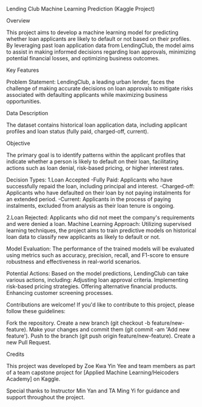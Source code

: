 Lending Club Machine Learning Prediction (Kaggle Project)

Overview

This project aims to develop a machine learning model for predicting whether loan applicants are likely to default or not based on their profiles. By leveraging past loan application data from LendingClub, the model aims to assist in making informed decisions regarding loan approvals, minimizing potential financial losses, and optimizing business outcomes.

Key Features

Problem Statement: LendingClub, a leading urban lender, faces the challenge of making accurate decisions on loan approvals to mitigate risks associated with defaulting applicants while maximizing business opportunities.

Data Description

The dataset contains historical loan application data, including applicant profiles and loan status (fully paid, charged-off, current).

Objective

The primary goal is to identify patterns within the applicant profiles that indicate whether a person is likely to default on their loan, facilitating actions such as loan denial, risk-based pricing, or higher interest rates.

Decision Types:
1.Loan Accepted
-Fully Paid: Applicants who have successfully repaid the loan, including principal and interest.
-Charged-off: Applicants who have defaulted on their loan by not paying instalments for an extended period.
-Current: Applicants in the process of paying instalments, excluded from analysis as their loan tenure is ongoing.

2.Loan Rejected: Applicants who did not meet the company's requirements and were denied a loan.
Machine Learning Approach: Utilizing supervised learning techniques, the project aims to train predictive models on historical loan data to classify new applicants as likely to default or not.

Model Evaluation: The performance of the trained models will be evaluated using metrics such as accuracy, precision, recall, and F1-score to ensure robustness and effectiveness in real-world scenarios.

Potential Actions: Based on the model predictions, LendingClub can take various actions, including:
Adjusting loan approval criteria.
Implementing risk-based pricing strategies.
Offering alternative financial products.
Enhancing customer screening processes.

Contributions are welcome! If you'd like to contribute to this project, please follow these guidelines:

Fork the repository. Create a new branch (git checkout -b feature/new-feature). Make your changes and commit them (git commit -am 'Add new feature'). Push to the branch (git push origin feature/new-feature). Create a new Pull Request.

Credits

This project was developed by Zoe Kwa Yin Yee and team members as part of a team capstone project for [Applied Machine Learning/Heicoders Academy] on Kaggle.

Special thanks to Instructor Min Yan and TA Ming Yi for guidance and support throughout the project.

